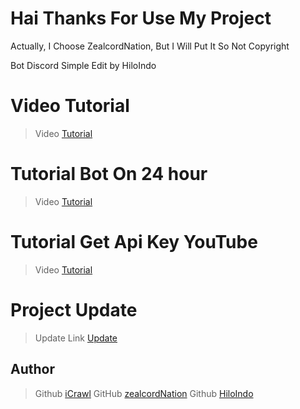 # Hai Thanks For Use My Project
Actually, I Choose ZealcordNation, But I Will Put It So Not Copyright

Bot Discord Simple Edit by HiloIndo

# Video Tutorial

> Video [Tutorial](https://youtu.be/3jZ5vnv-LZc?t=7)

# Tutorial Bot On 24 hour

> Video [Tutorial](https://youtu.be/-5ptk-Klfcw?t=69)

# Tutorial Get Api Key YouTube

> Video [Tutorial](https://youtu.be/3jZ5vnv-LZc?t=7)

# Project Update

> Update Link [Update](https://github.com/HiloIndo/update-bots-discord)

## Author

> Github [iCrawl](https://github.com/iCrawl)
> GitHub [zealcordNation](https://github.com/zealcordNation)
> Github [HiloIndo](https://github.com/HiloIndo)

